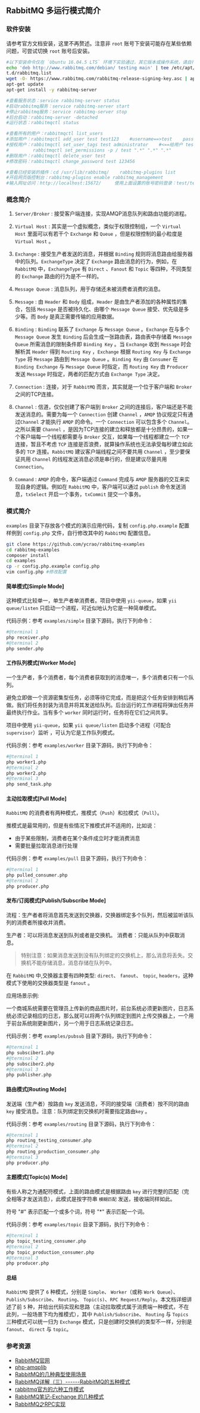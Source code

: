 RabbitMQ 多运行模式简介
------

### 软件安装

请参考官方文档安装，这里不再赘述。注意非 `root` 账号下安装可能存在某些依赖问题，可尝试切换 `root` 账号后安装。

```bash
#以下安装命令仅在 `Ubuntu 16.04.5 LTS` 环境下实验通过，其它版本或操作系统，请自行参考网络或官方文档安装
echo 'deb http://www.rabbitmq.com/debian/ testing main' | tee /etc/apt/sources.lis
t.d/rabbitmq.list
wget -O- https://www.rabbitmq.com/rabbitmq-release-signing-key.asc | apt-key add -
apt-get update
apt-get install -y rabbitmq-server

#查看服务状态：service rabbitmq-server status
#启动rabbitmq服务：service rabbitmq-server start
#停止rabbitmq服务：service rabbitmq-server stop
#后台启动：rabbitmq-server -detached
#运行状态：rabbitmqctl status

#查看所有的用户：rabbitmqctl list_users
#添加用户：rabbitmqctl add_user test test123    #username==>test    password==>test123
#授权用户：rabbitmqctl set_user_tags test administrator    #<==给用户 test 授予 administrator 权限
#         rabbitmqctl set_permissions -p / test ".*" ".*" ".*"
#删除用户：rabbitmqctl delete_user test
#修改密码：rabbitmqctl change_password test 123456

#查看已经安装的插件：cd /usr/lib/rabbitmq/    rabbitmq-plugins list
#开启网页版控制台：rabbitmq-plugins enable rabbitmq_management
#输入网址访问：http://localhost:15672/     使用上面设置的账号密码登录：test/test123
```

### 概念简介

1. `Server/Broker` : 接受客户端连接，实现AMQP消息队列和路由功能的进程。

2. `Virtual Host` : 其实是一个虚拟概念，类似于权限控制组，一个 `Virtual Host` 里面可以有若干个 `Exchange` 和 `Queue` ，但是权限控制的最小粒度是 `Virtual Host` 。

3. `Exchange` : 接受生产者发送的消息，并根据 `Binding` 规则将消息路由给服务器中的队列。`ExchangeType` 决定了 `Exchange` 路由消息的行为，例如，在 `RabbitMQ` 中，`ExchangeType` 有 `Direct` 、`Fanout` 和 `Topic` 等四种，不同类型的 `Exchange` 路由的行为是不一样的。

4. `Message Queue` : 消息队列，用于存储还未被消费者消费的消息。

5. `Message` : 由 `Header` 和 `Body` 组成，`Header` 是由生产者添加的各种属性的集合，包括 `Message` 是否被持久化、由哪个 `Message Queue` 接受、优先级是多少等。而 `Body` 是真正需要传输的应用数据。

6. `Binding` : `Binding` 联系了 `Exchange` 与 `Message Queue` 。`Exchange` 在与多个 `Message Queue` 发生 `Binding` 后会生成一张路由表，路由表中存储着 `Message Queue` 所需消息的限制条件即 `Binding Key` 。当 `Exchange` 收到 `Message` 时会解析其 `Header` 得到 `Routing Key` ，`Exchange` 根据 `Routing Key` 与 `Exchange Type` 将 `Message` 路由到 `Message Queue` 。`Binding Key` 由 `Consumer` 在 `Binding Exchange` 与 `Message Queue` 时指定，而 `Routing Key` 由 `Producer` 发送 `Message` 时指定，两者的匹配方式由 `Exchange Type` 决定。 

7. `Connection` : 连接，对于 `RabbitMQ` 而言，其实就是一个位于客户端和 `Broker` 之间的TCP连接。

8. `Channel` : 信道，仅仅创建了客户端到 `Broker` 之间的连接后，客户端还是不能发送消息的。需要为每一个 `Connection` 创建 `Channel` ，`AMQP` 协议规定只有通过`Channel` 才能执行 `AMQP` 的命令。一个 `Connection` 可以包含多个 `Channel`。之所以需要 `Channel` ，是因为TCP连接的建立和释放都是十分昂贵的，如果一个客户端每一个线程都需要与 `Broker` 交互，如果每一个线程都建立一个 `TCP` 连接，暂且不考虑 `TCP` 连接是否浪费，就算操作系统也无法承受每秒建立如此多的 `TCP` 连接。`RabbitMQ` 建议客户端线程之间不要共用 `Channel` ，至少要保证共用 `Channel` 的线程发送消息必须是串行的，但是建议尽量共用 `Connection`。

9. `Command` : `AMQP` 的命令，客户端通过 `Command` 完成与 `AMQP` 服务器的交互来实现自身的逻辑。例如在 `RabbitMQ` 中，客户端可以通过 `publish` 命令发送消息，`txSelect` 开启一个事务，`txCommit` 提交一个事务。

### 模式简介

`examples` 目录下存放各个模式的演示应用代码，复制 `config.php.example` 配置样例到 `config.php` 文件，自行修改其中的 `RabbitMQ` 配置信息。

```bash
git clone https://github.com/ycrao/rabbitmq-examples
cd rabbitmq-examples
composer install
cd examples
cp -r config.php.example config.php
vim config.php #修改配置
```

#### 简单模式[Simple Mode]

这种模式比较单一，单生产者单消费者。项目中使用 `yii-queue`，如果 `yii queue/listen` 只启动一个进程，可近似地认为它是一种简单模式。

代码示例：参考 `examples/simple` 目录下源码，执行下列命令：

```bash
#@terminal 1
php receiver.php
#@terminal 2
php sender.php
```

#### 工作队列模式[Worker Mode]

一个生产者，多个消费者，每个消费者获取到的消息唯一，多个消费者只有一个队列。

避免立即做一个资源密集型任务，必须等待它完成，而是把这个任务安排到稍后再做。我们将任务封装为消息并将其发送给队列。后台运行的工作进程将弹出任务并最终执行作业。当有多个 `worker` 同时运行时，任务将在它们之间共享。

项目中使用 `yii-queue`，如果 `yii queue/listen` 启动多个进程（可配合 `supervisor`）监听 ，可认为它是工作队列模式。

代码示例：参考 `examples/worker` 目录下源码，执行下列命令：

```bash
#@terminal 1
php worker1.php
#@terminal 2
php worker2.php
#@terminal 3
php send_task.php
```

#### 主动拉取模式[Pull Mode]

`RabbitMQ` 的消费者有两种模式，推模式（`Push`）和拉模式（`Pull`）。

推模式是最常用的，但是有些情况下推模式并不适用的，比如说：

- 由于某些限制，消费者在某个条件成立时才能消费消息
- 需要批量拉取消息进行处理

代码示例：参考 `examples/pull` 目录下源码，执行下列命令：

```bash
#@terminal 1
php pulled_consumer.php
#@terminal 2
php producer.php
```

#### 发布/订阅模式[Publish/Subscribe Mode]

流程：生产者者将消息首先发送到交换器，交换器绑定多个队列，然后被监听该队列的消费者所接收并消费。

生产者：可以将消息发送到队列或者是交换机。
消费者：只能从队列中获取消息。

>   特别注意：如果消息发送到没有队列绑定的交换机上，那么消息将丢失。交换机不能存储消息，消息存储在队列中。

在 `RabbitMQ` 中,交换器主要有四种类型: `direct`、 `fanout`、 `topic`, `headers`，这种模式下使用的交换器类型是 `fanout` 。

应用场景示例:

一个商城系统需要在管理员上传新的商品图片时，前台系统必须更新图片，日志系统必须记录相应的日志，那么就可以将两个队列绑定到图片上传交换器上，一个用于前台系统刚更新图片，另一个用于日志系统记录日志。

代码示例：参考 `examples/pubsub` 目录下源码，执行下列命令：

```bash
#@terminal 1
php subsciber1.php
#@terminal 2
php subsciber2.php
#@terminal 3
php publisher.php
```

#### 路由模式[Routing Mode]

发送端（生产者）按路由 `key` 发送消息，不同的接受端（消费者）按不同的路由 `key` 接受消息。注意：队列绑定到交换机时需要指定路由`key` 。

代码示例：参考 `examples/routing` 目录下源码，执行下列命令：

```bash
#@terminal 1
php routing_testing_consumer.php
#@terminal 2
php routing_production_consumer.php
#@terminal 3
php producer.php
```

#### 主题模式[Topic(s) Mode]

有些人称之为通配符模式，上面的路由模式是根据路由 `key` 进行完整的匹配（完全相等才发送消息），此模式是按字符串 `模糊匹配` 发送，接收端同样如此。

符号 "#" 表示匹配一个或多个词，符号 "*" 表示匹配一个词。

代码示例：参考 `examples/topic` 目录下源码，执行下列命令：

```bash
#@terminal 1
php topic_testing_consumer.php
#@terminal 2
php topic_production_consumer.php
#@terminal 3
php producer.php
```

#### 总结

`RabbitMQ` 提供了 `6` 种模式，分别是 `Simple`、 `Worker`（或称 `Work Queue`）、 `Publish/Subscribe`、 `Routing`、 `Topic(s)`、`RPC Request/Reply`。本文档详细讲述了前 `5` 种，并给出代码实现和思路（主动拉取模式属于消费端一种模式，不在此列，一般场景下均为推模式），其中 `Publish/Subscribe`、 `Routing` 与 `Topics` 三种模式可以统一归为 `Exchange` 模式，只是创建时交换机的类型不一样，分别是 `fanout`、 `direct` 与 `topic`。

### 参考资源

- [RabbitMQ官网](https://www.rabbitmq.com/)
- [php-amqplib](https://github.com/php-amqplib/php-amqplib)
- [RabbitMQ的几种典型使用场景](https://www.cnblogs.com/luxiaoxun/p/3918054.html)
- [RabbitMQ详解（三）------RabbitMQ的五种模式](https://www.cnblogs.com/Alva-mu/p/9535396.html)
- [rabbitmq官方的六种工作模式](https://blog.csdn.net/qq_33040219/article/details/82383127)
- [RabbitMQ笔记-Exchange 的几种模式](https://www.jianshu.com/p/19af0f40bbde)
- [RabbitMQ之RPC实现](https://blog.csdn.net/u013256816/article/details/55218595)